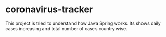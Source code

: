 # coronavirus-tracker

This project is tried to understand how Java Spring works. Its shows daily cases increasing and total number of cases country wise.

